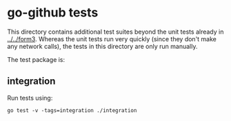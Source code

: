 go-github tests
===============

This directory contains additional test suites beyond the unit tests already in
[../../form3](../../form3). Whereas the unit tests run very quickly (since they
don't make any network calls), the tests in this directory are only run manually.

The test package is:

integration
-----------

Run tests using:

    go test -v -tags=integration ./integration